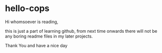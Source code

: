 # hello-cops
Hi whomsoever is reading,

this is just a part of learning github, from next time onwards there will not be any boring readme files
in my later projects.

Thank You and have a nice day

